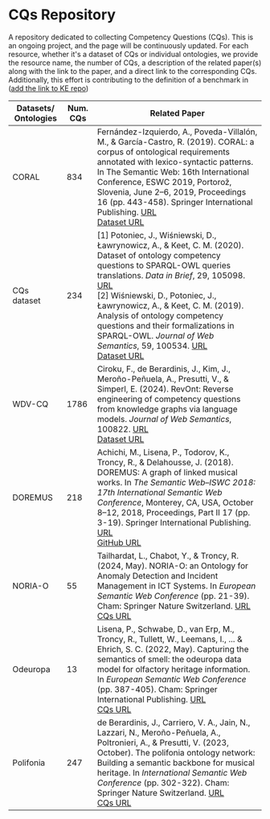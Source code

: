 # CQs Repository

A repository dedicated to collecting Competency Questions (CQs). This is an ongoing project, and the page will be continuously updated. For each resource, whether it's a dataset of CQs or individual ontologies, we provide the resource name, the number of CQs, a description of the related paper(s) along with the link to the paper, and a direct link to the corresponding CQs. Additionally, this effort is contributing to the definition of a benchmark in ([add the link to KE repo](https://github.com/KE-UniLiv/CQ-benchmark/tree/main))

| Datasets/ Ontologies | Num. CQs | Related Paper |
|----------------------|----------|--------------------------------------------------------------------------------------------------------------------------------------------------------------------------------------------------------------------------------------------------------------------------------------------------|
| CORAL                | 834      | Fernández-Izquierdo, A., Poveda-Villalón, M., & García-Castro, R. (2019). CORAL: a corpus of ontological requirements annotated with lexico-syntactic patterns. In The Semantic Web: 16th International Conference, ESWC 2019, Portorož, Slovenia, June 2–6, 2019, Proceedings 16 (pp. 443-458). Springer International Publishing. [URL](https://link.springer.com/chapter/10.1007/978-3-030-21348-0_29) <br> [Dataset URL](https://zenodo.org/records/4432491) |
| CQs dataset          | 234      | [1] Potoniec, J., Wiśniewski, D., Ławrynowicz, A., & Keet, C. M. (2020). Dataset of ontology competency questions to SPARQL-OWL queries translations. *Data in Brief*, 29, 105098. [URL](https://www.sciencedirect.com/science/article/pii/S2352340919314544?via%3Dihub) <br> [2] Wiśniewski, D., Potoniec, J., Ławrynowicz, A., & Keet, C. M. (2019). Analysis of ontology competency questions and their formalizations in SPARQL-OWL. *Journal of Web Semantics*, 59, 100534. [URL](https://www.sciencedirect.com/science/article/pii/S1570826819300617) <br> [Dataset URL](https://github.com/CQ2SPARQLOWL/Dataset) |
| WDV-CQ               | 1786     | Ciroku, F., de Berardinis, J., Kim, J., Meroño-Peñuela, A., Presutti, V., & Simperl, E. (2024). RevOnt: Reverse engineering of competency questions from knowledge graphs via language models. *Journal of Web Semantics*, 100822. [URL](https://www.sciencedirect.com/science/article/pii/S1570826824000088#fn34) <br> [Dataset URL](https://zenodo.org/records/10370725) |
| DOREMUS              | 218      | Achichi, M., Lisena, P., Todorov, K., Troncy, R., & Delahousse, J. (2018). DOREMUS: A graph of linked musical works. In *The Semantic Web–ISWC 2018: 17th International Semantic Web Conference*, Monterey, CA, USA, October 8–12, 2018, Proceedings, Part II 17 (pp. 3-19). Springer International Publishing. [URL](https://link.springer.com/chapter/10.1007/978-3-030-00668-6_1) <br> [GitHub URL](https://github.com/DOREMUS-ANR/doremus-ontology) |
| NORIA-O              | 55       | Tailhardat, L., Chabot, Y., & Troncy, R. (2024, May). NORIA-O: an Ontology for Anomaly Detection and Incident Management in ICT Systems. In *European Semantic Web Conference* (pp. 21-39). Cham: Springer Nature Switzerland. [URL](https://dl.acm.org/doi/abs/10.1007/978-3-031-60635-9_2) <br> [CQs URL](https://github.com/Orange-OpenSource/noria-ontology/tree/master/cqs) |
| Odeuropa             | 13       | Lisena, P., Schwabe, D., van Erp, M., Troncy, R., Tullett, W., Leemans, I., ... & Ehrich, S. C. (2022, May). Capturing the semantics of smell: the odeuropa data model for olfactory heritage information. In *European Semantic Web Conference* (pp. 387-405). Cham: Springer International Publishing. [URL](https://link.springer.com/chapter/10.1007/978-3-030-00668-6_1) <br> [CQs URL](https://github.com/Odeuropa/ontology/tree/master/competency_questions) |
| Polifonia            | 247      | de Berardinis, J., Carriero, V. A., Jain, N., Lazzari, N., Meroño-Peñuela, A., Poltronieri, A., & Presutti, V. (2023, October). The polifonia ontology network: Building a semantic backbone for musical heritage. In *International Semantic Web Conference* (pp. 302-322). Cham: Springer Nature Switzerland. [URL](https://link.springer.com/chapter/10.1007/978-3-031-47243-5_17) <br> [CQs URL](https://github.com/polifonia-project/polifoniacq-dataset/tree/main/data) |
